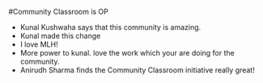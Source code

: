 #Community Classroom is OP
- Kunal Kushwaha says that this community is amazing.
- Kunal made this change
- I love MLH!
- More power to kunal. love the work which your are doing for the community.
- Anirudh Sharma finds the Community Classroom initiative really great!

